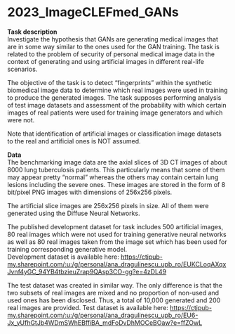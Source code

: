 # 2023_ImageCLEFmed_GANs


**Task description**
<br>Investigate the hypothesis that GANs are generating medical images that are in some way similar to the ones used for the GAN training. The task is related to the problem of security of personal medical image data in the context of generating and using artificial images in different real-life scenarios.

The objective of the task is to detect “fingerprints” within the synthetic biomedical image data to determine which real images were used in training to produce the generated images. The task supposes performing analysis of test image datasets and assessment of the probability with which certain images of real patients were used for training image generators and which were not.

Note that identification of artificial images or classification image datasets to the real and artificial ones is NOT assumed.

<b>Data</b>
<br>
The benchmarking image data are the axial slices of 3D CT images of about 8000 lung tuberculosis patients. This particularly means that some of them may appear pretty “normal” whereas the others may contain certain lung lesions including the severe ones. These images are stored in the form of 8 bit/pixel PNG images with dimensions of 256x256 pixels.

The artificial slice images are 256x256 pixels in size. All of them were generated using the Diffuse Neural Networks.

The published development dataset for task includes 500 artificial images, 80 real images which were not used for training generative neural networks as well as 80 real images taken from the image set which has been used for training corresponding generative model.
<br>Development dataset is available here: https://ctipub-my.sharepoint.com/:u:/g/personal/ana_dragulinescu_upb_ro/EUKCLoqAXqxJvnf4yGC_94YB4tbzieuZrap9QAsp3CO-gg?e=4zDL49

The test dataset was created in similar way. The only difference is that the two subsets of real images are mixed and no proportion of non-used and used ones has been disclosed. Thus, a total of 10,000 generated and 200 real images are provided.
Test dataset is available here: https://ctipub-my.sharepoint.com/:u:/g/personal/ana_dragulinescu_upb_ro/EU6-Jx_yUfhGtJb4WDmSWhEBffiBA_mdFoDvDhMOCeBOaw?e=ffZOwL 

